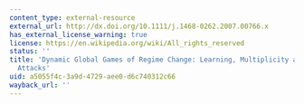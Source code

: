 ```yaml
---
content_type: external-resource
external_url: http://dx.doi.org/10.1111/j.1468-0262.2007.00766.x
has_external_license_warning: true
license: https://en.wikipedia.org/wiki/All_rights_reserved
status: ''
title: 'Dynamic Global Games of Regime Change: Learning, Multiplicity and Timing of
  Attacks'
uid: a5055f4c-3a9d-4729-aee0-d6c740312c66
wayback_url: ''
---
```

